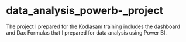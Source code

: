 # data_analysis_powerb-_project
The project I prepared for the Kodlasam training includes the dashboard and Dax Formulas that I prepared for data analysis using Power BI.
